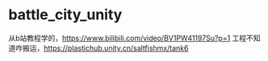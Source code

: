 # battle_city_unity
从b站教程学的，https://www.bilibili.com/video/BV1PW41197Su?p=1
工程不知道咋搬运，https://plastichub.unity.cn/saltfishmx/tank6
